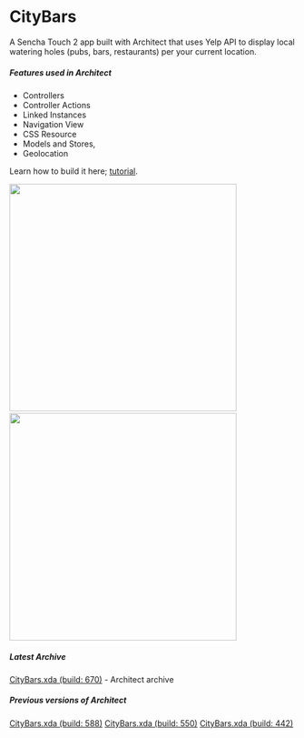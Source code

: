 CityBars
================================

A Sencha Touch 2 app built with Architect that uses Yelp API to display local watering holes (pubs, bars, restaurants) per your current location.

##### Features used in Architect
- Controllers
- Controller Actions
- Linked Instances
- Navigation View
- CSS Resource
- Models and Stores,
- Geolocation

Learn how to build it here; [tutorial](http://docs.sencha.com/architect/2-0/#!/guide/first_mobile_app).

<img width=400 src="http://f.cl.ly/items/3G2X2B2M0x1V353g1B29/Screen%20Shot%202012-07-25%20at%205.03.26%20PM.png" />&nbsp;
<img width=400 src="http://f.cl.ly/items/2d1L06350R0w0E0p1y3d/Screen%20Shot%202012-08-06%20at%2011.39.14%20PM.png" />

##### Latest Archive
[CityBars.xda (build: 670)](https://github.com/downloads/SenchaArchitect/CityBars/Citybars670.xda) - Architect archive

##### Previous versions of Architect
[CityBars.xda (build: 588)](https://github.com/downloads/SenchaArchitect/CityBars/Citybars588.xda)
[CityBars.xda (build: 550)](https://github.com/downloads/SenchaArchitect/CityBars/citybars550.xda)
[CityBars.xda (build: 442)](https://github.com/downloads/SenchaArchitect/CityBars/citybars442.xda)